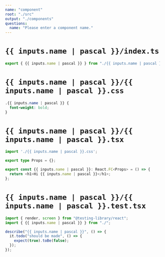 ```yaml
---
name: "component"
root: "./src"
output: "./components"
questions:
  name: "Please enter a component name."
---
```


# `{{ inputs.name | pascal }}/index.ts`

```typescript
export { {{ inputs.name | pascal }} } from "./{{ inputs.name | pascal }}";
```

# `{{ inputs.name | pascal }}/{{ inputs.name | pascal }}.css`

```css
.{{ inputs.name | pascal }} {
  font-weight: bold;
}
```

# `{{ inputs.name | pascal }}/{{ inputs.name | pascal }}.tsx`

```typescript
import './{{ inputs.name | pascal }}.css';

export type Props = {};

export const {{ inputs.name | pascal }}: React.FC<Props> = () => {
  return <h1>Hi {{ inputs.name | pascal }}</h1>;
};
```

# `{{ inputs.name | pascal }}/{{ inputs.name | pascal }}.test.tsx`

```typescript
import { render, screen } from "@testing-library/react";
import { {{ inputs.name | pascal }} } from "./";

describe("{{ inputs.name | pascal }}", () => {
  it.todo("should be made", () => {
    expect(true).toBe(false);
  });
});
```
